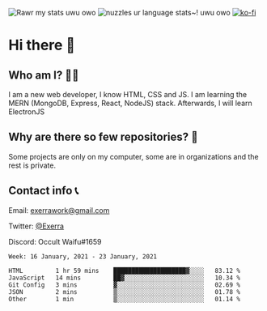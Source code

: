 ![Rawr my stats uwu owo](https://github-readme-stats.vercel.app/api?username=Exerra&show_icons=true&theme=buefy)
![nuzzles ur language stats~! uwu owo](https://github-readme-stats.vercel.app/api/top-langs/?username=Exerra&layout=compact)
[![ko-fi](https://www.ko-fi.com/img/githubbutton_sm.svg)](https://ko-fi.com/X8X130H96)
# Hi there 👋
## Who am I? 🙋‍♀️
I am a new web developer, I know HTML, CSS and JS. I am learning the MERN (MongoDB, Express, React, NodeJS) stack. Afterwards, I will learn ElectronJS
## Why are there so few repositories? 🤔
Some projects are only on my computer, some are in organizations and the rest is private.
## Contact info 📞
Email: [exerrawork@gmail.com](mailto:exerrawork@gmail.com)

Twitter: [@Exerra](https://twitter.com/exerra)

Discord: Occult Waifu#1659

<!--START_SECTION:waka-->
```text
Week: 16 January, 2021 - 23 January, 2021

HTML         1 hr 59 mins    ████████████████████▓░░░░   83.12 % 
JavaScript   14 mins         ██▓░░░░░░░░░░░░░░░░░░░░░░   10.34 % 
Git Config   3 mins          ▓░░░░░░░░░░░░░░░░░░░░░░░░   02.69 % 
JSON         2 mins          ▒░░░░░░░░░░░░░░░░░░░░░░░░   01.78 % 
Other        1 min           ▒░░░░░░░░░░░░░░░░░░░░░░░░   01.14 % 
```
<!--END_SECTION:waka-->

